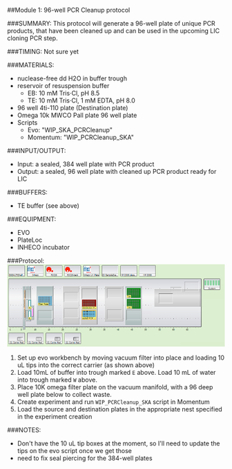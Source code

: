 ##Module 1: 96-well PCR Cleanup protocol

###SUMMARY: 
This protocol will generate a 96-well plate of unique PCR products, that have been cleaned up and can be used in the upcoming LIC cloning PCR step. 

###TIMING: Not sure yet  

###MATERIALS: 
-  nuclease-free dd H2O in buffer trough 
- reservoir of resuspension buffer
  - EB: 10 mM Tris·Cl, pH 8.5
  - TE: 10 mM Tris·Cl, 1 mM EDTA, pH 8.0
- 96 well 4ti-110 plate (Destination plate)
- Omega 10k MWCO Pall plate 96 well plate
- Scripts
  - Evo: "WIP_SKA_PCRCleanup"
  - Momentum: "WIP_PCRCleanup_SKA"

###INPUT/OUTPUT: 
- Input: a sealed, 384 well plate with PCR product 
- Output: a sealed, 96 well plate with cleaned up PCR product ready for LIC 

###BUFFERS: 
- TE buffer (see above) 

###EQUIPMENT: 
- EVO
- PlateLoc
- INHECO incubator 

###Protocol: 
![Image of workbench](https://github.com/choderalab/lab-protocols/blob/molecular_biology/Molecular_Biology/protocols/img/PCR_cleanup_workbench.png)


1. Set up evo workbench by moving vacuum filter into place and loading 10 uL tips into the correct carrier (as shown above)
2. Load 10mL of buffer into trough marked `E` above. Load 10 mL of water into trough marked `W` above. 
3. Place 10K omega filter plate on the vacuum manifold, with a 96 deep well plate below to collect waste. 
4. Create experiment and run `WIP_PCRCleanup_SKA` script in Momentum
5. Load the source and destination plates in the appropriate nest specified in the experiment creation


###NOTES: 
- Don't have the 10 uL tip boxes at the moment, so I'll need to update the tips on the evo script once we get those
- need to fix seal piercing for the 384-well plates 
